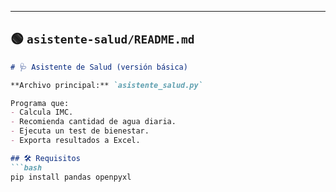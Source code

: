 
---

## 🟢 `asistente-salud/README.md`

```markdown
# 🩺 Asistente de Salud (versión básica)

**Archivo principal:** `asistente_salud.py`

Programa que:
- Calcula IMC.
- Recomienda cantidad de agua diaria.
- Ejecuta un test de bienestar.
- Exporta resultados a Excel.

## 🛠 Requisitos
```bash
pip install pandas openpyxl
